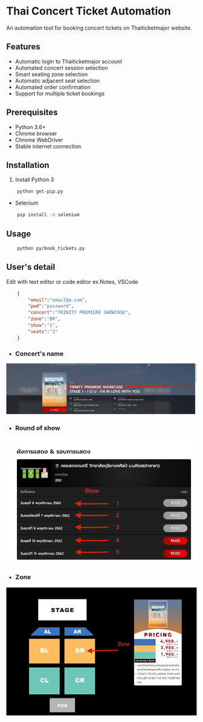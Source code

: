 # Thai Concert Ticket Automation

An automation tool for booking concert tickets on Thaiticketmajor website.

## Features

- Automatic login to Thaiticketmajor account
- Automated concert session selection
- Smart seating zone selection
- Automatic adjacent seat selection
- Automated order confirmation
- Support for multiple ticket bookings

## Prerequisites

- Python 3.6+
- Chrome browser
- Chrome WebDriver
- Stable internet connection

## Installation

1. Install Python 3
```bash
    python get-pip.py
```
    
* Selenium
```bash
    pip install -U selenium
```

## Usage
```bash
    python py/book_tickets.py
```
    

## User's detail
Edit with text editor or code editor ex.Notes, VSCode
```json
    {
        "email":"email@a.com",
        "pwd":"password",
        "concert":"TRINITY PREMIERE SHOWCASE",
        "zone":"BR",
        "show":"1",
        "seats":"2"
    }
``` 

* ### Concert's name
![name](/img/name.png)


* ### Round of show
![show](/img/show.png)


* ### Zone 
![zone](/img/zone.png)
